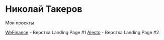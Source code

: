 

# Николай Такеров
Мои проекты

[WeFinance](https://tacker115.github.io/wef/ "WeFinance") - Верстка Landing Page #1
[Alecto](https://tacker115.github.io/alecto/ "Alecto") - Верстка Landing Page #2
